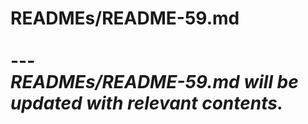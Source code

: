 # READMEs/README-59.md <br><br> --- <br> _READMEs/README-59.md will be updated with relevant contents._